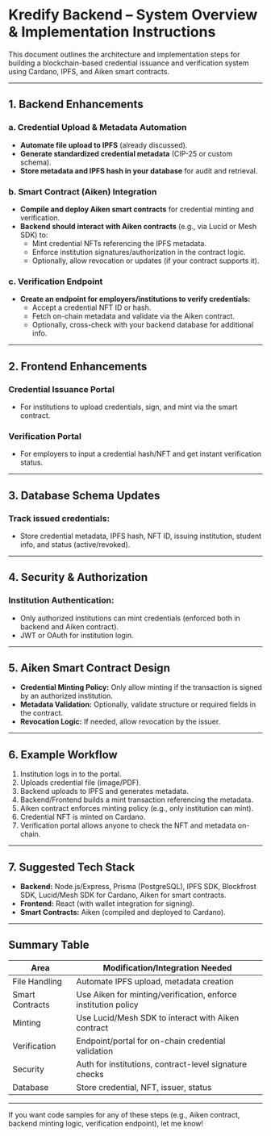 # Kredify Backend – System Overview & Implementation Instructions

This document outlines the architecture and implementation steps for building a blockchain-based credential issuance and verification system using Cardano, IPFS, and Aiken smart contracts.

---

## 1. Backend Enhancements

### a. Credential Upload & Metadata Automation
- **Automate file upload to IPFS** (already discussed).
- **Generate standardized credential metadata** (CIP-25 or custom schema).
- **Store metadata and IPFS hash in your database** for audit and retrieval.

### b. Smart Contract (Aiken) Integration
- **Compile and deploy Aiken smart contracts** for credential minting and verification.
- **Backend should interact with Aiken contracts** (e.g., via Lucid or Mesh SDK) to:
  - Mint credential NFTs referencing the IPFS metadata.
  - Enforce institution signatures/authorization in the contract logic.
  - Optionally, allow revocation or updates (if your contract supports it).

### c. Verification Endpoint
- **Create an endpoint for employers/institutions to verify credentials:**
  - Accept a credential NFT ID or hash.
  - Fetch on-chain metadata and validate via the Aiken contract.
  - Optionally, cross-check with your backend database for additional info.

---

## 2. Frontend Enhancements

### Credential Issuance Portal
- For institutions to upload credentials, sign, and mint via the smart contract.

### Verification Portal
- For employers to input a credential hash/NFT and get instant verification status.

---

## 3. Database Schema Updates

### Track issued credentials:
- Store credential metadata, IPFS hash, NFT ID, issuing institution, student info, and status (active/revoked).

---

## 4. Security & Authorization

### Institution Authentication:
- Only authorized institutions can mint credentials (enforced both in backend and Aiken contract).
- JWT or OAuth for institution login.

---

## 5. Aiken Smart Contract Design

- **Credential Minting Policy:** Only allow minting if the transaction is signed by an authorized institution.
- **Metadata Validation:** Optionally, validate structure or required fields in the contract.
- **Revocation Logic:** If needed, allow revocation by the issuer.

---

## 6. Example Workflow

1. Institution logs in to the portal.
2. Uploads credential file (image/PDF).
3. Backend uploads to IPFS and generates metadata.
4. Backend/Frontend builds a mint transaction referencing the metadata.
5. Aiken contract enforces minting policy (e.g., only institution can mint).
6. Credential NFT is minted on Cardano.
7. Verification portal allows anyone to check the NFT and metadata on-chain.

---

## 7. Suggested Tech Stack

- **Backend:** Node.js/Express, Prisma (PostgreSQL), IPFS SDK, Blockfrost SDK, Lucid/Mesh SDK for Cardano, Aiken for smart contracts.
- **Frontend:** React (with wallet integration for signing).
- **Smart Contracts:** Aiken (compiled and deployed to Cardano).

---

## Summary Table

| Area           | Modification/Integration Needed                                 |
|----------------|---------------------------------------------------------------|
| File Handling  | Automate IPFS upload, metadata creation                        |
| Smart Contracts| Use Aiken for minting/verification, enforce institution policy |
| Minting        | Use Lucid/Mesh SDK to interact with Aiken contract             |
| Verification   | Endpoint/portal for on-chain credential validation             |
| Security       | Auth for institutions, contract-level signature checks         |
| Database       | Store credential, NFT, issuer, status                          |

---

If you want code samples for any of these steps (e.g., Aiken contract, backend minting logic, verification endpoint), let me know!